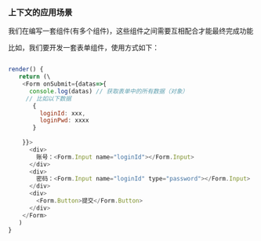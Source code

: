 ### 上下文的应用场景

我们在编写一套组件(有多个组件)，这些组件之间需要互相配合才能最终完成功能

比如，我们要开发一套表单组件，使用方式如下：
```js

render() {
   return (\
    <Form onSubmit={datas=>{
      console.log(datas) // 获取表单中的所有数据（对象）
     // 比如以下数据
       {
         loginId: xxx,
         loginPwd: xxxx
       }
   
    }}>
      <div>
        账号：<Form.Input name="loginId"></Form.Input>
      </div>
      <div>
        密码：<Form.Input name="loginId" type="password"></Form.Input>
      </div>
      <div>
        <Form.Button>提交</Form.Button>
      </div>
    </Form>
   )
}
```